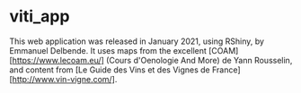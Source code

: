 # viti_app

This web application was released in January 2021, using RShiny, by Emmanuel Delbende.
It uses maps from the excellent [COAM][https://www.lecoam.eu/] (Cours d'Oenologie And More) de Yann Rousselin, and content from [Le Guide des Vins et des Vignes de France][http://www.vin-vigne.com/].
